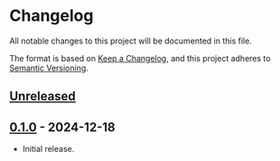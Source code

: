 # Changelog

All notable changes to this project will be documented in this file.

The format is based on [Keep a Changelog](https://keepachangelog.com/en/1.0.0/),
and this project adheres to [Semantic Versioning](https://semver.org/spec/v2.0.0.html).

## [Unreleased]

## [0.1.0] - 2024-12-18

- Initial release.

[unreleased]: https://github.com/maxdeviant/auk/compare/auk-markdown-v0.1.0...HEAD
[0.1.0]: https://github.com/maxdeviant/auk/releases/tag/auk-markdown-v0.1.0
